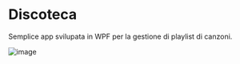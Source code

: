 # Discoteca
Semplice app svilupata in WPF per la gestione di playlist di canzoni.

![image](https://user-images.githubusercontent.com/79053058/194715319-81fc1005-5ea9-4a9b-abc2-96ba5a8ad946.png)

